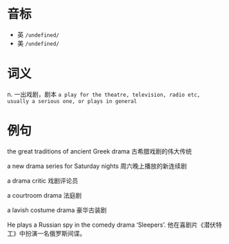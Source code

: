 # 音标

- 英 `/undefined/`
- 美 `/undefined/`

# 词义

n. 一出戏剧，剧本
`a play for the theatre, television, radio etc, usually a serious one, or plays in general`

# 例句

the great traditions of ancient Greek drama
古希腊戏剧的伟大传统

a new drama series for Saturday nights
周六晚上播放的新连续剧

a drama critic
戏剧评论员

a courtroom drama
法庭剧

a lavish costume drama
豪华古装剧

He plays a Russian spy in the comedy drama ‘Sleepers’.
他在喜剧片《潜伏特工》中扮演一名俄罗斯间谍。


